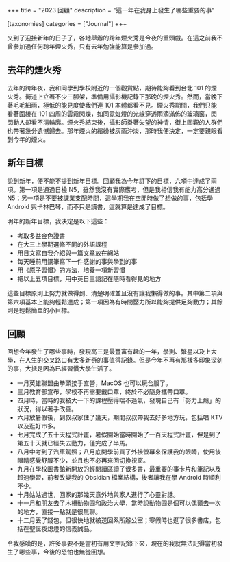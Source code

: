 +++
title = "2023 回顧"
description = "這一年在我身上發生了哪些重要的事"

[taxonomies]
categories = ["Journal"]
+++

又到了迎接新年的日子了，各地舉辦的跨年煙火秀是今夜的重頭戲。在這之前我不曾參加過任何跨年煙火秀，只有去年勉強能算是參加過。

## 去年的煙火秀

去年的跨年夜，我和同學到學校附近的一個觀賞點，期待能夠看到台北 101 的煙火秀。街道上立著不少三腳架，準備用攝影機記錄下那晚的煙火秀。然而，當晚下著毛毛細雨，極低的能見度使我們連 101 本體都看不見。煙火秀期間，我們只能看著圍繞在 101 四周的雲霧閃爍，如同霓虹燈的光線穿透雨滴滿佈的玻璃窗，閃閃動人卻看不清輪廓。煙火秀結束後，攝影師掛著失望的神情，街上圍觀的人群們也帶著幾分遺憾歸去。那年煙火的繽紛被灰雨沖淡，那時我便決定，一定要親眼看到今年的煙火。

## 新年目標

說到新年，便不能不提到新年目標。回顧我為今年訂下的目標，六項中達成了兩項。第一項是通過日檢 N5，雖然我沒有實際應考，但是我相信我有能力高分通過 N5；另一項是不要被課業支配時間，這學期我在空閒時做了想做的事，包括學 Android 與卡林巴琴，而不只是讀書，這就算是達成了目標。

明年的新年目標，我決定是以下這些：

- 考取多益金色證書
- 在大三上學期選修不同的外語課程
- 用日文寫自我介紹與一篇文章放在網站
- 每天睡前用鋼筆寫下一件感謝的事與學到的事
- 用《原子習慣》的方法，培養一項新習慣
- 把以上五項目標，用中英日三語記在隨時看得見的地方

這些目標原則上努力就做得到、清楚明確並且沒有讓我懶得做的事。其中第二項與第六項基本上能夠輕鬆達成；第一項因為有時間壓力所以能夠提供足夠動力；其餘則是輕鬆簡單的小目標。

## 回顧

回想今年發生了哪些事時，發現高三是最豐富有趣的一年，學測、繁星以及上大學，在人生的交叉路口有太多新奇的事值得記錄。但是今年不再有那樣多印象深刻的事，大抵是因為已經習慣大學生活了。

- 一月英雄聯盟由拳頭接手直營，MacOS 也可以玩台服了。
- 三月教育部宣布，學校不再需要戴口罩，終於不必隨身攜帶口罩。
- 四月時，當時的我被大一下的課程壓得喘不過氣，發現自己有「努力上癮」的狀況，得以著手改善。
- 六月放暑假後，到叔叔家住了幾天，期間叔叔帶我去好多地方玩，包括唱 KTV 以及逛好市多。
- 七月完成了五十天程式計畫，暑假開始當時開始了一百天程式計畫，但是到了第五十天就已經失去動力，僅完成了半馬。
- 八月中考到了汽車駕照；八月底開學前買了外接螢幕來保護我的眼睛，使用後眼睛感覺舒服不少，並且也不必再來回切換視窗。
- 九月在學校圖書館新開放的輕閱讀區讀了很多書，最重要的事卡片和筆記以及超速學習，前者改變我的 Obsidian 檔案結構，後者讓我在學 Android 時順利不少。
- 十月姑姑過世，回家的那幾天意外地與家人進行了心靈對話。
- 十一月和朋友去了木柵動物園和政治大學，當時說動物園是個可以偶爾去一次的地方，直接一點就是很無聊。
- 十二月丟了錢包，但很快地就被送回系所辦公室；寒假時也逛了很多書店，包括在聖誕夜熄燈的信義誠品。

令我感嘆的是，許多事要不是當初有用文字記錄下來，現在的我就無法記得當初發生了哪些事，今後的恐怕也無從回想。